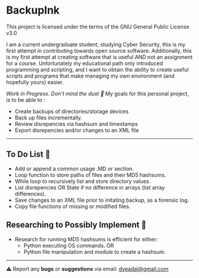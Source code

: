 # BackupInk

This project is licensed under the terms of the GNU General Public License v3.0

I am a current undergraduate student, studying Cyber Security, this is my first attempt in contributing towards open source software. Additionally, this is my first attempt at creating software that is useful AND not an assignment for a course. Unfortunately my educational path only introduced programming and scripting, and I want to obtain the ability to create useful scripts and programs that make managing my own environment (and hopefully yours) easier. 

_Work in Progress. Don't mind the dust :broom:_
My goals for this personal project, is to be able to :

- Create backups of directories/storage devices
- Back up files incrementally.
- Review disrepencies via hashsum and timestamps
- Export disrepencies and/or changes to an XML file


---

## To Do List :scroll: 
 - Add or append a common usage .MD or section.  
 - Loop function to store paths of files and their MD5 hashsums.
 - While loop to recursively list and store directory values.
 - List disrepencies OR State if no difference in arrays (list array differences).
 - Save changes to an XML file prior to initating backup, as a forensic log.
 - Copy file functions of missing or modified files.
 
 ## Researching to Possibly Implement :test_tube: 
 - Research for running MD5 hashsums is efficient for either: 
   - Python executing OS commands.
     OR
   - Python file manipulation and module to create a hashsum.
 
---

:warning: Report any **bugs** or **suggestions** via email: dyeadal@gmail.com
